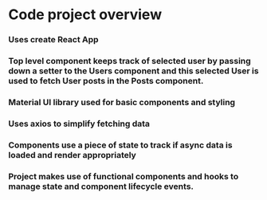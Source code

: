 # Code project overview

### Uses create React App

### Top level component keeps track of selected user by passing down a setter to the Users component and this selected User is used to fetch User posts in the Posts component.

### Material UI library used for basic components and styling

### Uses axios to simplify fetching data

### Components use a piece of state to track if async data is loaded and render appropriately

### Project makes use of functional components and hooks to manage state and component lifecycle events.
